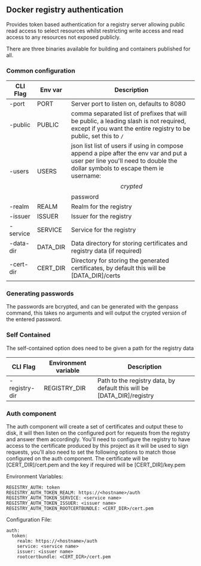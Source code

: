 ## Docker registry authentication

Provides token based authentication for a registry server allowing public read access to select resources whilst
restricting write access and read access to any resources not exposed publicly.

There are three binaries available for building and containers published for all.

### Common configuration

|CLI Flag|Env var|Description|
|---|---|---|
|-port|PORT|Server port to listen on, defaults to 8080|
|-public|PUBLIC|comma separated list of prefixes that will be public, a leading slash is not required, except if you want the entire registry to be public, set this to `/`|
|-users|USERS|json list list of users if using in compose append a pipe after the env var and put a user per line you'll need to double the dollar symbols to escape them ie username:$$crypted$$password
|-realm|REALM|Realm for the registry|
|-issuer|ISSUER|Issuer for the registry|
|-service|SERVICE|Service for the registry|
|-data-dir|DATA_DIR|Data directory for storing certificates and registry data (if required)
|-cert-dir|CERT_DIR|Directory for storing the generated certificates, by default this will be [DATA_DIR]/certs

### Generating passwords

The passwords are bcrypted, and can be generated with the genpass command, this takes no arguments and will output the
crypted version of the entered password.

### Self Contained

The self-contained option does need to be given a path for the registry data

|CLI Flag|Environment variable|Description|
|---|---|---|
|-registry-dir|REGISTRY_DIR|Path to the registry data, by default this will be [DATA_DIR]/registry|

### Auth component

The auth component will create a set of certificates and output these to disk, it will then listen on the configured
port for requests from the registry and answer them accordingly. You'll need to configure the registry to have access to
the certificate produced by this project as it will be used to sign requests, you'll also need to set the following
options to match those configured on the auth component. The certificate will be [CERT_DIR]/cert.pem and the key if
required will be [CERT_DIR]/key.pem

Environment Variables:

```
REGISTRY_AUTH: token
REGISTRY_AUTH_TOKEN_REALM: https://<hostname>/auth
REGISTRY_AUTH_TOKEN_SERVICE: <service name>
REGISTRY_AUTH_TOKEN_ISSUER: <issuer name>
REGISTRY_AUTH_TOKEN_ROOTCERTBUNDLE: <CERT_DIR>/cert.pem
```

Configuration File:

```
auth:
  token:
    realm: https://<hostname>/auth
    service: <service name>
    issuer: <issuer name>
    rootcertbundle: <CERT_DIR>/cert.pem
```